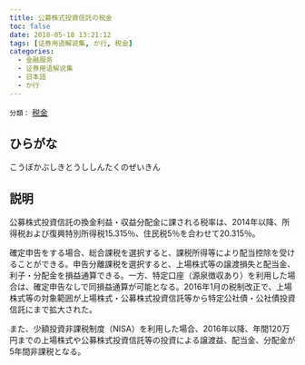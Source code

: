 ```yaml
---
title: 公募株式投資信託の税金
toc: false
date: 2018-05-18 13:21:12
tags: [证券用语解说集, か行, 税金]
categories:
  - 金融服务
  - 证券用语解说集
  - 日本語
  - か行
---
```


`分類：` [税金](/tags/税金/)

## ひらがな

こうぼかぶしきとうししんたくのぜいきん

## 説明

公募株式投資信託の換金利益・収益分配金に課される税率は、2014年以降、所得税および復興特別所得税15.315％、住民税5％を合わせて20.315％。

確定申告をする場合、総合課税を選択すると、課税所得等により配当控除を受けることができる。申告分離課税を選択すると、上場株式等の譲渡損失と配当金、利子・分配金を損益通算できる。一方、特定口座（源泉徴収あり）を利用した場合は、確定申告なしで同損益通算が可能となる。2016年1月の税制改正で、上場株式等の対象範囲が上場株式・公募株式投資信託等から特定公社債・公社債投資信託にまで拡大された。

また、少額投資非課税制度（NISA）を利用した場合、2016年以降、年間120万円までの上場株式や公募株式投資信託等の投資による譲渡益、配当金、分配金が5年間非課税となる。
